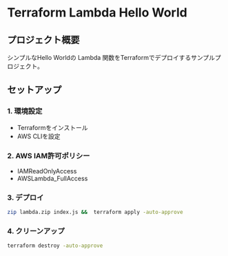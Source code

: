 # Terraform Lambda Hello World

## プロジェクト概要
シンプルなHello Worldの Lambda 関数をTerraformでデプロイするサンプルプロジェクト。


## セットアップ

### 1. 環境設定
- Terraformをインストール
- AWS CLIを設定

### 2. AWS IAM許可ポリシー
- IAMReadOnlyAccess
- AWSLambda_FullAccess

### 3. デプロイ

```bash
zip lambda.zip index.js &&  terraform apply -auto-approve
```

### 4. クリーンアップ
```bash
terraform destroy -auto-approve
```
